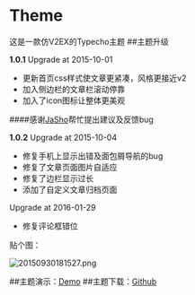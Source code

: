 # Theme
这是一款仿V2EX的Typecho主题
##主题升级

**1.0.1** Upgrade at 2015-10-01

* 更新首页css样式使文章更紧凑，风格更接近v2
* 加入侧边栏的文章栏滚动停靠
* 加入了icon图标让整体更美观

####感谢<a href="http://www.xiachedan.cc/" target="_blank">JaSho</a>帮忙提出建议及反馈bug

**1.0.2** Upgrade at 2015-10-04

* 修复手机上显示出错及面包屑导航的bug
* 修复了文章页面图片自适应
* 修复了边栏显示过长
* 添加了自定义文章归档页面

Upgrade at 2016-01-29
* 修复评论框错位

贴个图：

![20150930181527.png][1]


##主题演示：[Demo](https://ciyuanai.net/?theme=Theme)
##主题下载：[Github](https://github.com/melifes/Theme/archive/master.zip)


  [1]: https://dn-ciyuanai.qbox.me/2015/10/1180370408.png
